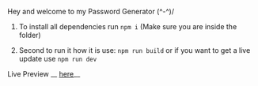 Hey and welcome to my Password Generator (^-^)/

1. To install all dependencies run `npm i`
(Make sure you are inside the folder)

2. Second to run it how it is use: `npm run build` 
or if you want to get a live update use `npm run dev`

Live Preview __ [here](https://password-generator.bycrxhit.de)__
